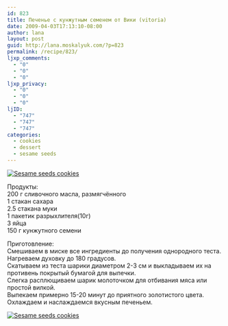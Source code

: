 ```yaml
---
id: 823
title: Печенье с кунжутным семенем от Вики (vitoria)
date: 2009-04-03T17:13:10-08:00
author: lana
layout: post
guid: http://lana.moskalyuk.com/?p=823
permalink: /recipe/823/
ljxp_comments:
  - "0"
  - "0"
  - "0"
ljxp_privacy:
  - "0"
  - "0"
  - "0"
ljID:
  - "747"
  - "747"
  - "747"
categories:
  - cookies
  - dessert
  - sesame seeds
---
```

<a class="flickr-image alignnone" title="Sesame seeds cookies" rel="flickr-mgr" href="http://www.flickr.com/photos/67405678@N00/3407986445/"><img class="flickr-medium" src="http://farm4.static.flickr.com/3311/3407986445_16440515e7.jpg" alt="Sesame seeds cookies" /></a>

Продукты:  
200 г сливочного масла, размягчённого  
1 стакан сахара  
2.5 стакана муки  
1 пакетик разрыхлителя(10г)  
3 яйца  
150 г кунжутного семени

Приготовление:  
Смешиваем в миске все ингредиенты до получения однородного теста.  
Нагреваем духовку до 180 градусов.  
Скатываем из теста шарики диаметром 2-3 см и выкладываем их на противень покрытый бумагой для выпечки.  
Слегка расплющиваем шарик молоточком для отбивания мяса или простой вилкой.  
Выпекаем примерно 15-20 минут до приятного золотистого цвета.  
Охлаждаем и наслаждаемся вкусным печеньем.

<a class="flickr-image alignnone" title="Sesame seeds cookies" rel="flickr-mgr" href="http://www.flickr.com/photos/67405678@N00/3408789472/"><img class="flickr-medium" src="http://farm4.static.flickr.com/3382/3408789472_ce467cef55.jpg" alt="Sesame seeds cookies" /></a>
